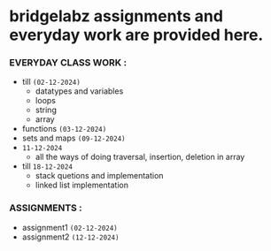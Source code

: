 # bridgelabz assignments and everyday work are provided here.

### EVERYDAY CLASS WORK :
- till `(02-12-2024)`
  - datatypes and variables
  - loops
  - string
  - array
- functions `(03-12-2024)`
- sets and maps `(09-12-2024)`
- `11-12-2024`
  - all the ways of doing traversal, insertion, deletion in array
- till `18-12-2024`
  - stack quetions and implementation
  - linked list implementation

### ASSIGNMENTS :
- assignment1 `(02-12-2024)`
- assignment2 `(12-12-2024)`



